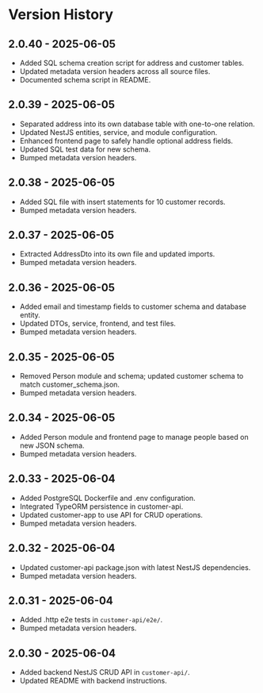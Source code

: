 # Version History
## 2.0.40 - 2025-06-05
- Added SQL schema creation script for address and customer tables.
- Updated metadata version headers across all source files.
- Documented schema script in README.

## 2.0.39 - 2025-06-05
- Separated address into its own database table with one-to-one relation.
- Updated NestJS entities, service, and module configuration.
- Enhanced frontend page to safely handle optional address fields.
- Updated SQL test data for new schema.
- Bumped metadata version headers.

## 2.0.38 - 2025-06-05
- Added SQL file with insert statements for 10 customer records.
- Bumped metadata version headers.

## 2.0.37 - 2025-06-05
- Extracted AddressDto into its own file and updated imports.
- Bumped metadata version headers.
## 2.0.36 - 2025-06-05
- Added email and timestamp fields to customer schema and database entity.
- Updated DTOs, service, frontend, and test files.
- Bumped metadata version headers.
## 2.0.35 - 2025-06-05
- Removed Person module and schema; updated customer schema to match customer_schema.json.
- Bumped metadata version headers.
## 2.0.34 - 2025-06-05
- Added Person module and frontend page to manage people based on new JSON schema.
- Bumped metadata version headers.
## 2.0.33 - 2025-06-04
- Added PostgreSQL Dockerfile and .env configuration.
- Integrated TypeORM persistence in customer-api.
- Updated customer-app to use API for CRUD operations.
- Bumped metadata version headers.
## 2.0.32 - 2025-06-04
- Updated customer-api package.json with latest NestJS dependencies.
- Bumped metadata version headers.


## 2.0.31 - 2025-06-04
- Added .http e2e tests in `customer-api/e2e/`.
- Bumped metadata version headers.

## 2.0.30 - 2025-06-04
- Added backend NestJS CRUD API in `customer-api/`.
- Updated README with backend instructions.
